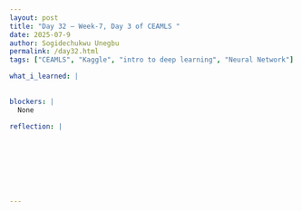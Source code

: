 ```yaml
---
layout: post
title: "Day 32 – Week-7, Day 3 of CEAMLS "
date: 2025-07-9
author: Sogidechukwu Unegbu
permalink: /day32.html
tags: ["CEAMLS", "Kaggle", "intro to deep learning", "Neural Network"]

what_i_learned: |  
  
  
blockers: |
  None
  
reflection: |
  


  
  

  
   
---
```

